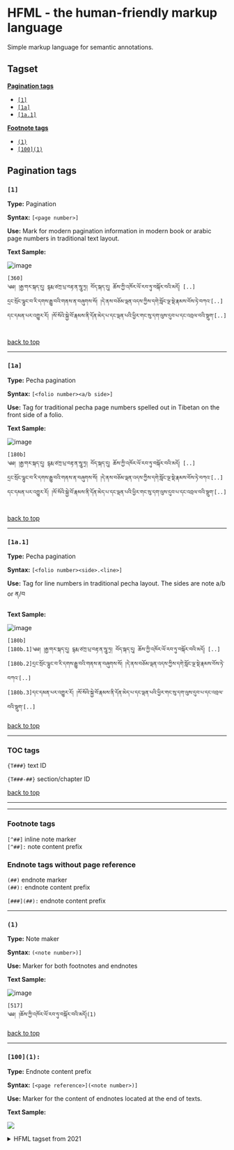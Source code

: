 # HFML - the human-friendly markup language

Simple markup language for semantic annotations.

## Tagset

[**Pagination tags**](https://github.com/OpenPecha/hfml#pagination-tags)

*   [`[1]`](https://github.com/OpenPecha/hfml#1)
*   [`[1a]`](https://github.com/OpenPecha/hfml#1a)
*   [`[1a.1]`](https://github.com/OpenPecha/hfml#1a1)

[**Footnote tags**](https://github.com/OpenPecha/hfml#footnote-tags)

*   [`(1)`](https://github.com/OpenPecha/hfml#1-1)
*   [`[100](1)`](https://github.com/OpenPecha/hfml#1001)

## Pagination tags

### `[1]`

**Type:** Pagination

**Syntax:** `[<page number>]`

**Use:** Mark for modern pagination information in modern book or arabic page numbers in traditional text layout.

**Text Sample:**

![image](https://user-images.githubusercontent.com/17675331/144010744-750229ef-0e79-4952-9403-a6dc1b14f492.png)

`[360]`  
`༄༅། །རྒྱ་གར་སྐད་དུ། དྷརྨ་ཙཀྲ་པྲ་བརྟ་ན་སཱུ་ཏྲ། བོད་སྐད་དུ། ཆོས་ཀྱི་འཁོར་ལོ་རབ་ཏུ་བསྐོར་བའི་མདོ། [..]`  
`དྲང་སྲོང་ལྷུང་བ་རི་དགས་རྒྱུ་བའི་གནས་ན་བཞུགས་སོ། །དེ་ནས་བཅོམ་ལྡན་འདས་ཀྱིས་དགེ་སློང་ལྔ་སྡེ་རྣམས་བོས་ཏེ་བཀའ་[..]`  
`དང་དམན་པར་འགྱུར་རོ། །སོ་སོའི་སྐྱེ་བོ་རྣམས་ནི་དོན་མེད་པ་དང་ལྡན་པའི་ཕྱིར་གང་སུ་དག་ལུས་དུབ་པ་དང་འབྲལ་བའི་སྡུག་[..]`  

[back to top](https://github.com/OpenPecha/hfml#tagset)

---

### `[1a]`

**Type:** Pecha pagination

**Syntax:** `[<folio number><a/b side>]`

**Use:** Tag for traditional pecha page numbers spelled out in Tibetan on the front side of a folio.

**Text Sample:**

![image](https://user-images.githubusercontent.com/17675331/144010914-f86f66d9-6d41-4fd6-b271-3e8924d38ee5.png)

`[180b]`  
`༄༅། །རྒྱ་གར་སྐད་དུ། དྷརྨ་ཙཀྲ་པྲ་བརྟ་ན་སཱུ་ཏྲ། བོད་སྐད་དུ། ཆོས་ཀྱི་འཁོར་ལོ་རབ་ཏུ་བསྐོར་བའི་མདོ། [..]`  
`དྲང་སྲོང་ལྷུང་བ་རི་དགས་རྒྱུ་བའི་གནས་ན་བཞུགས་སོ། །དེ་ནས་བཅོམ་ལྡན་འདས་ཀྱིས་དགེ་སློང་ལྔ་སྡེ་རྣམས་བོས་ཏེ་བཀའ་[..]`  
`དང་དམན་པར་འགྱུར་རོ། །སོ་སོའི་སྐྱེ་བོ་རྣམས་ནི་དོན་མེད་པ་དང་ལྡན་པའི་ཕྱིར་གང་སུ་དག་ལུས་དུབ་པ་དང་འབྲལ་བའི་སྡུག་[..]`  

[back to top](https://github.com/OpenPecha/hfml#tagset)

---

### `[1a.1]`

**Type:** Pecha pagination

**Syntax:** `[<folio number><side>.<line>]`

**Use:** Tag for line numbers in traditional pecha layout. The sides are note a/b or ན/བ

**Text Sample:**

![image](https://user-images.githubusercontent.com/17675331/144011119-bd4474a8-6fc3-44fa-b254-0aa2a4df228b.png)

`[180b]`  
`[180b.1]༄༅། །རྒྱ་གར་སྐད་དུ། དྷརྨ་ཙཀྲ་པྲ་བརྟ་ན་སཱུ་ཏྲ། བོད་སྐད་དུ། ཆོས་ཀྱི་འཁོར་ལོ་རབ་ཏུ་བསྐོར་བའི་མདོ། [..]`  
`[180b.2]དྲང་སྲོང་ལྷུང་བ་རི་དགས་རྒྱུ་བའི་གནས་ན་བཞུགས་སོ། །དེ་ནས་བཅོམ་ལྡན་འདས་ཀྱིས་དགེ་སློང་ལྔ་སྡེ་རྣམས་བོས་ཏེ་བཀའ་[..]`  
`[180b.3]དང་དམན་པར་འགྱུར་རོ། །སོ་སོའི་སྐྱེ་བོ་རྣམས་ནི་དོན་མེད་པ་དང་ལྡན་པའི་ཕྱིར་གང་སུ་དག་ལུས་དུབ་པ་དང་འབྲལ་བའི་སྡུག་[..]`  

[back to top](https://github.com/OpenPecha/hfml#tagset)

---

### TOC tags

`{T###}` text ID

`{T###-##}` section/chapter ID

[back to top](https://github.com/OpenPecha/hfml#tagset)

---

---

### Footnote tags

`[^##]` inline note marker  
`[^##]:` note content prefix

### Endnote tags without page reference

`(##)` endnote marker  
`(##):` endnote content prefix

`[###](##):` endnote content prefix

---

### `(1)`

**Type:** Note maker

**Syntax:** `(<note number>)]`

**Use:** Marker for both footnotes and endnotes

**Text Sample:**

![image](https://user-images.githubusercontent.com/17675331/144013558-e719c85f-8158-4187-b006-44829d40d228.png)

`[517]`  
`༄༅། །ཆོས་ཀྱི་འཁོར་ལོ་རབ་ཏུ་བསྐོར་བའི་མདོ།(1)`

[back to top](https://github.com/OpenPecha/hfml#tagset)

---

### `[100](1):`

**Type:** Endnote content prefix

**Syntax:** `[<page reference>](<note number>)]`

**Use:** Marker for the content of endnotes located at the end of texts.

**Text Sample:**

![](https://user-images.githubusercontent.com/17675331/144018718-802beb99-326b-4bc7-9323-bbf6fe7e2b3f.png)


<details>
  <summary>HFML tagset from 2021</summary>
  
  # HFML - the human-friendly markup language

Simple markup language for semantic annotations.

## HFML Tags

### IE tags

| བོད། bo           | ཨིན། en                       | རྟགས། tag        | དཔེར་བརྗོད། Example                                                                                           |
|------------------|------------------------------|-----------------|------------------------------------------------------------------------------------------------------------|
| མཚོན་བྱ།           | what is defined              | <a.......>      | <aཤེས་བྱ>                                                                                                    |
| མཚན་ཉིད།          | definition                   | <b.......>      | <bབློའི་ཡུལ་དུ་བྱ་རུང་>                                                                                           |
| མཚན་གཞི།          | instance                     | <c.......>      |                                                                                                            |
| དབྱེ་གཞི།           | what is enumerated           | <d.......>      | <dསྒྲ་ལ་བརྗོད་བྱེད་ཀྱི་སྒྲའི་སྒོས་>དབྱེ་ན་གཉིས་ཡོད་དེ།                                                                       |
| དབྱེ་བ།            | enumeration                  | <e.......>      | <eསེམས་ཅན་ལ་སྟོན་པའི་སྒྲ་དང་། སེམས་ཅན་ལ་མི་སྟོན་པའི་སྒྲ་>གཉིས་ཡོད་པའི་ཕྱིར།                                                  |
| སྒྲ་བཤད།           | word part explanation        | <f.......>      |                                                                                                            |
| སྒྲ་གཞི།            | what is explained            | <l.......>      |                                                                                                            |
| ལུང་ཚིག            | citation                     | <g.......g>     | <gའགྲོ་ལ་ཕན་པར་བྱེད་རྣམས་ལམ་ཤེས་ཉིད་ཀྱིས་འཇིག་རྟེན་དོན་སྒྲུབ་མཛད་པ་གང་g>ཞེས་གསུངས་པ་ཡིན་པའི་ཕྱིར།                                |
| ལུང་ཁུངས།          | source                       | <h.......>      | <hམངོན་རྟོགས་རྒྱན་ལས།>                                                                                          |
| མཛད་བྱང་།         | colophon                     | <i.......>      | <iབཤད་སྒྲུབ་བསྟན་པའི་འབྱུང་གནས་དཔལ་ལྡན་བཀྲ་ཤིས་འཁྱིལ་དུ་རབ་བྱུང་བཅུ་བཞི་པའི་ལྕགས་སྤྲེལ་གྱི་ལོར་པར་དུ་བསྐྲུན་པ་དགེ་ལེགས་འཕེལ། སརྦ་མངྒ་ལཾ། །>   |
| བསྒྱུར་བྱང་།         | translation statement        | <j.......>      |                                                                                                            |
| གོ་བྱ།             | what is explained            | <n........>     |                                                                                                            |
| གོ་དོན།            | meaning                      | <n*........>    |                                                                                                            |
| དཔེར་བརྗོད།         | example                      | <n**........>   |                                                                                                            |
| འགྲེལ་གཞི།          | what is explained            | <o..........>   | <oདལ་བ་>ཞེས་བྱ་བ་ནི་                                                                                          |
| འགྲེལ་བཤད།         | emplanation                  | <o*..........>  | <oརི་བོ་>ནི་<o*ས་འཛིན་ནོ། །>                                                                                    |
| སྐབས་བསྟུན་འགྲེལ་བཤད། | context-specific explanation | <o**..........> | <o** མི་ཁོམ་པ་ལས་ལོག་པ་སྟེ། འདིར་ནི་སྡོམ་པ་འཆགས་པ་ལ་དལ་བ་ཞེས་བྱའོ། །>                                                  |
| འཇུག་ཡུལ།          | agreement female             | <p........>     | <pཐ་སྙད་ཀྱི་དབང་དུ་བྱས་པ་གསུམ་ལ་འཇུག་ཅིང་། དངོས་པོའ་ིདབང་གིས་བཞི་རུ་འཇུག་པར་འགྱུར་ལ། དུས་ཀྱི་དབང་གིས་གཉིས་ལ་འཇུག་པ་>ཡིན་པའི་ཕྱིར་རོ། ། |
| འཇུག་བྱ།           | agreement male               | <p*........>    | <p*དེ་ཞེས་གྲུབ་པ་དེ་ནི། དོན་དགུ་ལ་འཇུག་>སྟེ།                                                                          |
| མི་འཇུག་སའི་ཡུལ།     | illegal agreement female     | <pp...>         |                                                                                                            |
| མི་འཇུག་ས།         | illegal agreement male       | <pp*...>        |                                                                                                            |
| ས་བཅད།           | outline                      | <q........q>    |                                                                                                            |
| ས་བཅད་ཀྱི་དབྱེ་གཞི།   | outline node                 | <q*........>    |                                                                                                            |
| ས་བཅད་ཀྱི་ནང་གསེས།  | outline branches             | <q**........>   |                                                                                                            |
| ངོས་འཛིན་བྱ།        | what is identified           | <r.........>    |                                                                                                            |
| ངོས་འཛིན་བྱེད།       | identification               | <r*.........>   |                                                                                                            |
| རྩ་བ།             | root text                    | <m.........m>   | <mསྦྱིན་དང་ཚུལ་ཁྲིམས་བཟོད་དང་བརྩོན་འགྲུས་དང༌། །བསམ་གཏན་ཤེས་རབ་ཕ་རོལ་ཕྱིན་པ་དྲུགm>།ཅེས་གསུངས་པ་ལྟར།                             |
| འགྲེལ་བ།           | commentary                   | <m*.........>   |                                                                                                            |


### Source text pagination tags
`[1a]` folio, side

`[1a.1]` folio, side, line

### TOC tags
`{T###}` text ID

`{T###-##}` section/chapter ID

### Layout tags

| བོད། bo         | ཨིན། en                                                  | རྟགས། tag    | དཔེར་བརྗོད། Example                                                                                           |
| -------------- | ------------------------------------------------------- | ----------- | ---------------------------------------------------------------------------------------------------------- |
| ཡིག་ཆུང་།        | contains smaller text size                              | \<y...y\>     | \<yབཤད་སྒྲུབ་བསྟན་པའི་འབྱུང་གནས་དཔལ་ལྡན་བཀྲ་ཤིས་འཁྱིལ་དུ་རབ་བྱུང་བཅུ་བཞི་པའི་ལྕགས་སྤྲེལ་གྱི་ལོར་པར་དུ་བསྐྲུན་པ་དགེ་ལེགས་འཕེལ།  སརྦ་མངྒ་ལཾ། །y\> |
| མཛད་པ་པོ།       | Name\<s\> of an author, personal or corporate, of a work. | \<au....\>    | \<auམཛད་པ་པོ། མཁས་གྲུབ་ཀརྨ་ཆགས་མེད། གཏེར་ཆེན་ཀརྨ་གླིང་པ།\>                                                             |
| དཔེ་ཆའི་མཚན་བྱང་། | contains pecha title                                    | \<k1.......\> | \<k1བྱང་ཆུབ་སེམས་དཔའི་སྤྱོད་པ་ལ་འཇུག་པ་བཞུགས་སོ།།\>                                                                    |
| པོ་ཏིའི་མཚན་བྱང་།  | contains poti title                                     | \<k2.......\> | \<k2༄༅། །འདུལ་བ་ཀ་བཞུགས་སོ། །\>                                                                                 |
| ལེའུ་ཡི་མཚན་བྱང་།  | contains chapter title                                  | \<k3.......\> | \<k3དཀོན་མཆོག་གསུམ་ལ་ཕྱག་འཚལ་ལོ། །\>                                                                              |

 `#\<Peydurma\>` denotes the peydurma notes. Eg #དག་འཇོག་པར་བྱེད་པས་བདག་ཅག་རེ་ཞིག་བཅོམ་ལྡན་འདས་ལ་བལྟ་བ་དང་བསྙེན་བཀུར་བྱ་བའི་ཕྱིར་འདོང་བ་སྔས་ཀྱིས།

### Spell-checking tags

`\<error,suggestion\>` potential error, correction suggestion

### Critical aparatus
`[ ]` uncertain reading

`\<* \>`  editorial restoration of lost text

`⟨* ⟩`  editorial addition of omitted text

`⟪ ⟫` scribal insertion

`{ }` editorial deletion of redundant text

`{{ }}` scribal deletion

`///` textual loss at left or right edge of support

## Notes

- we don't encode lines as annotations and generate them on the fly from the pagination layer and line returns in the base

## Sources
- [gandhari.org]\<https://gandhari.org/a_dpreface.php\>
- [esukhia/derge-kangyur]\<https://github.com/Esukhia/derge-kangyur\>



  
  
<\details>


`[517](1) མཚན་བྱང་འདི་ཆོས་ཚན་འདིའི་མཚན་བོད་སྐད་དུ་སྨོས་པ་[..]`  
`མདོ་ཚན་བཅུ་གསུམ་སྣར་ཐང་པར་དུ་མདོ་ཨ་པའི་གཤམ་དུ་[..]`

[back to top](https://github.com/OpenPecha/hfml#tagset)

---

### Spell-checking tags

**Type:** potential error, correction suggestion

**Syntax:** `(error,suggestion)` 

**Use:** Marker for the content of endnotes located at the end of texts.

**Text Sample:**

---

### Critical aparatus

`[? ]` uncertain reading

`\<* \>` editorial restoration of lost text

`⟨* ⟩` editorial addition of omitted text

`⟪ ⟫` scribal insertion

`{ }` editorial deletion of redundant text

`{{ }}` scribal deletion

`///` textual loss at left or right edge of support

### Layout tags

| བོད། bo | ཨིན། en | རྟགས། tag | དཔེར་བརྗོད། Example |
| --- | --- | --- | --- |
| ཡིག་ཆུང་། | contains smaller text size | \<y...y> | \<yབཤད་སྒྲུབ་བསྟན་པའི་འབྱུང་གནས་དཔལ་ལྡན་བཀྲ་ཤིས་འཁྱིལ་དུ་རབ་བྱུང་བཅུ་བཞི་པའི་ལྕགས་སྤྲེལ་གྱི་ལོར་པར་དུ་བསྐྲུན་པ་དགེ་ལེགས་འཕེལ། སརྦ་མངྒ་ལཾ། །y> |
| མཛད་པ་པོ། | Name\<s> of an author, personal or corporate, of a work. | \<au....> | \<auམཛད་པ་པོ། མཁས་གྲུབ་ཀརྨ་ཆགས་མེད། གཏེར་ཆེན་ཀརྨ་གླིང་པ།> |
| དཔེ་ཆའི་མཚན་བྱང་། | contains pecha title | \<k1.......> | \<k1བྱང་ཆུབ་སེམས་དཔའི་སྤྱོད་པ་ལ་འཇུག་པ་བཞུགས་སོ།།> |
| པོ་ཏིའི་མཚན་བྱང་། | contains poti title | \<k2.......> | \<k2༄༅། །འདུལ་བ་ཀ་བཞུགས་སོ། །> |
| ལེའུ་ཡི་མཚན་བྱང་། | contains chapter title | \<k3.......> | \<k3དཀོན་མཆོག་གསུམ་ལ་ཕྱག་འཚལ་ལོ། །> |

## Notes

*   we don't encode lines as annotations and generate them on the fly from the pagination layer and line returns in the base

## Sources

*   https://ubsicap.github.io/usfm/
*   \[gandhari.org\]\<https://gandhari.org/a_dpreface.php\>
*   \[esukhia/derge-kangyur\]\<https://github.com/Esukhia/derge-kangyur\>
*   https://www.markdownguide.org/extended-syntax/#fn:bignote
